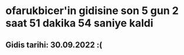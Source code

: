 # ofarukbicer'in gidisine son 5 gun 2 saat 51 dakika 54 saniye kaldi

## Gidis tarihi: 30.09.2022 :(